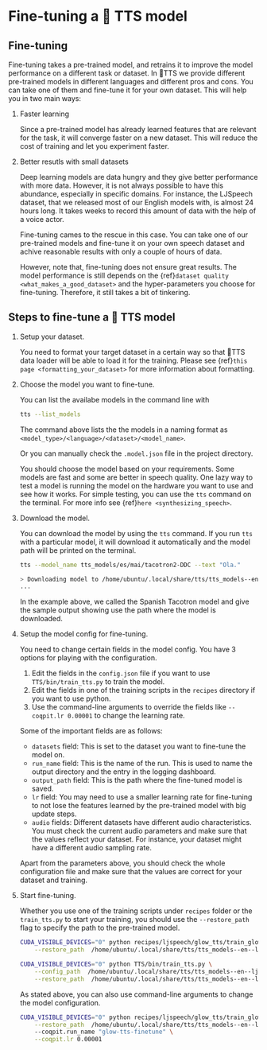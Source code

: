 # Fine-tuning a 🐸 TTS model

## Fine-tuning

Fine-tuning takes a pre-trained model, and retrains it to improve the model performance on a different task or dataset.
In 🐸TTS we provide different pre-trained models in different languages and different pros and cons. You can take one of
them and fine-tune it for your own dataset. This will help you in two main ways:

1. Faster learning

    Since a pre-trained model has already learned features that are relevant for the task, it will converge faster on
    a new dataset. This will reduce the cost of training and let you experiment faster.

2. Better resutls with small datasets

    Deep learning models are data hungry and they give better performance with more data. However, it is not always
    possible to have this abundance, especially in specific domains. For instance, the LJSpeech dataset, that we released most of
    our English models with, is almost 24 hours long. It takes weeks to record this amount of data with
    the help of a voice actor.

    Fine-tuning cames to the rescue in this case. You can take one of our pre-trained models and fine-tune it on your own
    speech dataset and achive reasonable results with only a couple of hours of data.

    However, note that, fine-tuning does not ensure great results. The model performance is still depends on the
    {ref}`dataset quality <what_makes_a_good_dataset>` and the hyper-parameters you choose for fine-tuning. Therefore,
    it still takes a bit of tinkering.


## Steps to fine-tune a 🐸 TTS model

1. Setup your dataset.

    You need to format your target dataset in a certain way so that 🐸TTS data loader will be able to load it for the
    training. Please see {ref}`this page <formatting_your_dataset>` for more information about formatting.

2. Choose the model you want to fine-tune.

    You can list the availabe models in the command line with

    ```bash
    tts --list_models
    ```

    The command above lists the the models in a naming format as ```<model_type>/<language>/<dataset>/<model_name>```.

    Or you can manually check the `.model.json` file in the project directory.

    You should choose the model based on your requirements. Some models are fast and some are better in speech quality.
    One lazy way to test a model is running the model on the hardware you want to use and see how it works. For
    simple testing, you can use the `tts` command on the terminal. For more info see {ref}`here <synthesizing_speech>`.

3. Download the model.

    You can download the model by using the `tts` command. If you run `tts` with a particular model, it will download it automatically
    and the model path will be printed on the terminal.

    ```bash
    tts --model_name tts_models/es/mai/tacotron2-DDC --text "Ola."

    > Downloading model to /home/ubuntu/.local/share/tts/tts_models--en--ljspeech--glow-tts
    ...
    ```

    In the example above, we called the Spanish Tacotron model and give the sample output showing use the path where
    the model is downloaded.

4. Setup the model config for fine-tuning.

    You need to change certain fields in the model config. You have 3 options for playing with the configuration.

    1. Edit the fields in the ```config.json``` file if you want to use ```TTS/bin/train_tts.py``` to train the model.
    2. Edit the fields in one of the training scripts in the ```recipes``` directory if you want to use python.
    3. Use the command-line arguments to override the fields like ```--coqpit.lr 0.00001``` to change the learning rate.

    Some of the important fields are as follows:

    - `datasets` field: This is set to the dataset you want to fine-tune the model on.
    - `run_name` field: This is the name of the run. This is used to name the output directory and the entry in the
        logging dashboard.
    - `output_path` field: This is the path where the fine-tuned model is saved.
    - `lr` field: You may need to use a smaller learning rate for fine-tuning to not lose the features learned by the
        pre-trained model with big update steps.
    - `audio` fields: Different datasets have different audio characteristics. You must check the current audio parameters and
        make sure that the values reflect your dataset. For instance, your dataset might have a different audio sampling rate.

    Apart from the parameters above, you should check the whole configuration file and make sure that the values are correct for
    your dataset and training.

5. Start fine-tuning.

    Whether you use one of the training scripts under ```recipes``` folder or the ```train_tts.py``` to start
    your training, you should use the ```--restore_path``` flag to specify the path to the pre-trained model.

    ```bash
    CUDA_VISIBLE_DEVICES="0" python recipes/ljspeech/glow_tts/train_glowtts.py \
        --restore_path  /home/ubuntu/.local/share/tts/tts_models--en--ljspeech--glow-tts/model_file.pth.tar
    ```

    ```bash
    CUDA_VISIBLE_DEVICES="0" python TTS/bin/train_tts.py \
        --config_path  /home/ubuntu/.local/share/tts/tts_models--en--ljspeech--glow-tts/config.json \
        --restore_path  /home/ubuntu/.local/share/tts/tts_models--en--ljspeech--glow-tts/model_file.pth.tar
    ```

    As stated above, you can also use command-line arguments to change the model configuration.


    ```bash
    CUDA_VISIBLE_DEVICES="0" python recipes/ljspeech/glow_tts/train_glowtts.py \
        --restore_path  /home/ubuntu/.local/share/tts/tts_models--en--ljspeech--glow-tts/model_file.pth.tar
        --coqpit.run_name "glow-tts-finetune" \
        --coqpit.lr 0.00001
    ```


